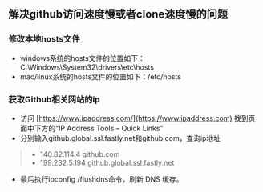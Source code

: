 ## 解决github访问速度慢或者clone速度慢的问题
###  修改本地hosts文件
* windows系统的hosts文件的位置如下：C:\Windows\System32\drivers\etc\hosts
* mac/linux系统的hosts文件的位置如下：/etc/hosts
### 获取Github相关网站的ip
* 访问 [https://www.ipaddress.com/](https://www.ipaddress.com) 找到页面中下方的“IP Address Tools – Quick Links”
* 分别输入github.global.ssl.fastly.net和github.com，查询ip地址
>* 140.82.114.4     github.com
>* 199.232.5.194 github.global.ssl.fastly.net
* 最后执行ipconfig /flushdns命令，刷新 DNS 缓存。